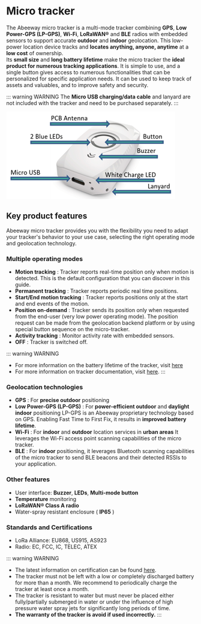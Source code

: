 
# Micro tracker
The Abeeway micro tracker is a multi-mode tracker combining **GPS**, **Low Power-GPS (LP-GPS)**, **Wi-Fi**, **LoRaWAN®** and **BLE** radios with embedded sensors to support accurate **outdoor** and **indoor** geolocation. This low-power location device tracks and **locates anything, anyone, anytime** at a **low cost** of ownership.<br/>
Its **small size** and **long battery lifetime** make the micro tracker the **ideal product for numerous tracking applications**. It is simple to use, and a single button gives access to numerous functionalities that can be personalized for specific application needs. It can be used to keep track of assets and valuables, and to improve safety and security. 

::: warning WARNING
The **Micro USB charging/data cable** and lanyard are not included with the tracker and need to be purchased separately.
:::

<img src="./images/MicrotrackerHWarrows_450x234.png" border="0" />

## Key product features
Abeeway micro tracker provides you with the flexibility you need to adapt your tracker's behavior to your use case, selecting the right operating mode and geolocation technology.

### Multiple operating modes

* **Motion tracking** : Tracker reports real-time position only when motion is detected. This is the default configuration that you can discover in this guide.
* **Permanent tracking** : Tracker reports periodic real time positions.
* **Start/End motion tracking** : Tracker reports positions only at the start and end events of the motion.
* **Position on-demand** : Tracker sends its position only when requested from the end-user (very low power operating mode). The position request can be made from the geolocation backend platform or by using special button sequence on the micro-tracker.
* **Activity tracking** : Monitor activity rate with embedded sensors.
* **OFF** : Tracker is switched off.

::: warning WARNING
* For more information on the battery lifetime of the tracker, visit [here](../../D-Reference/PowerConsumption_R)
* For more information on tracker documentation, visit [here](../../D-Reference/DocLibrary_R/#TrackersRefGuide).
:::

### Geolocation technologies

* **GPS** : For **precise outdoor** positioning
* **Low Power-GPS (LP-GPS)** : For **power-efficient outdoor** and **daylight indoor** positioning
LP-GPS is an Abeeway proprietary technology based on GPS. Enabling Fast Time to First Fix, it results in **improved battery lifetime**.
* **Wi-Fi** : For **indoor** and **outdoor** location services in **urban areas**
It leverages the Wi-Fi access point scanning capabilities of the micro tracker.
* **BLE** : For **indoor** positioning, it leverages Bluetooth scanning capabilities of the micro tracker to send BLE beacons and their detected RSSIs to your application.

### Other features
* User interface: **Buzzer**, **LEDs**, **Multi-mode button**
* **Temperature** monitoring
* **LoRaWAN® Class A radio**
* Water-spray resistant enclosure ( **IP65** )

### Standards and Certifications
* LoRa Alliance: EU868, US915, AS923
* Radio: EC, FCC, IC, TELEC, ATEX

::: warning WARNING
 * The latest information on certification can be found [here](/D-Reference/DocLibrary_R/#certifications).
 * The tracker must not be left with a low or completely discharged battery for more than a month. We recommend to periodically charge the tracker at least once a month. 
 * The tracker is resistant to water but must never be placed either fully/partially submerged in water or under the influence of high pressure water spray jets for significantly long periods of time. 
 * **The warranty of the tracker is avoid if used incorrectly.**
:::
